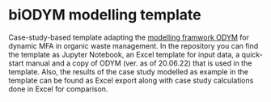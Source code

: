 # biODYM modelling template
Case-study-based template adapting the [modelling framwork ODYM](https://github.com/IndEcol/ODYM) for dynamic MFA in organic waste management. In the repository you can find the template as Jupyter Notebook, an Excel template for input data, a quick-start manual and a copy of ODYM (ver. as of 20.06.22) that is used in the template. Also, the results of the case study modelled as example in the template can be found as Excel export along with case study calculations done in Excel for comparison.
